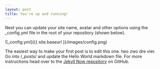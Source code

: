 ```yaml
---
layout: post
title: You're up and running!
---
```


Next you can update your site name, avatar and other options using the _config.yml file in the root of your repository (shown below).

![_config.yml]({{ site.baseurl }}/images/config.png)

The easiest way to make your first post is to edit this one. two zwo dre vier. Go into /_posts/ and update the Hello World markdown file. For more instructions head over to the [Jekyll Now repository](https://github.com/barryclark/jekyll-now) on GitHub.